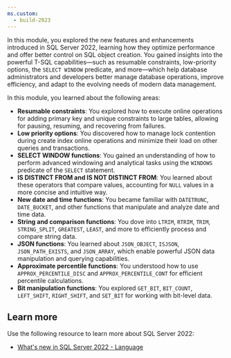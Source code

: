 ```yaml
---
ms.custom:
  - build-2023
---
```

In this module, you explored the new features and enhancements introduced in SQL Server 2022, learning how they optimize performance and offer better control on SQL object creation. You gained insights into the powerful T-SQL capabilities—such as resumable constraints, low-priority options, the `SELECT WINDOW` predicate, and more—which help database administrators and developers better manage database operations, improve efficiency, and adapt to the evolving needs of modern data management.

In this module, you learned about the following areas:

- **Resumable constraints**: You explored how to execute online operations for adding primary key and unique constraints to large tables, allowing for pausing, resuming, and recovering from failures.
- **Low priority options**: You discovered how to manage lock contention during create index online operations and minimize their load on other queries and transactions.
- **SELECT WINDOW functions**: You gained an understanding of how to perform advanced windowing and analytical tasks using the `WINDOWS` predicate of the `SELECT` statement.
- **IS DISTINCT FROM and IS NOT DISTINCT FROM**: You learned about these operators that compare values, accounting for `NULL` values in a more concise and intuitive way.
- **New date and time functions**: You became familiar with `DATETRUNC`, `DATE_BUCKET`, and other functions that manipulate and analyze date and time data.
- **String and comparison functions**: You dove into `LTRIM`, `RTRIM`, `TRIM`, `STRING_SPLIT`, `GREATEST`, `LEAST`, and more to efficiently process and compare string data.
- **JSON functions**: You learned about `JSON_OBJECT`, `ISJSON`, `JSON_PATH_EXISTS`, and `JSON_ARRAY`, which enable powerful JSON data manipulation and querying capabilities.
- **Approximate percentile functions**: You understood how to use `APPROX_PERCENTILE_DISC` and `APPROX_PERCENTILE_CONT` for efficient percentile calculations.
- **Bit manipulation functions**: You explored `GET_BIT`, `BIT_COUNT`, `LEFT_SHIFT`, `RIGHT_SHIFT`, and `SET_BIT` for working with bit-level data.

## Learn more

Use the following resource to learn more about SQL Server 2022:

- [What's new in SQL Server 2022 - Language](/sql/sql-server/what-s-new-in-sql-server-2022#language)
